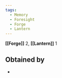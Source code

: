 ```yaml
---
tags:
  - Memory
  - Foresight
  - Forge
  - Lantern
---
```

**[[Forge]]** 2, **[[Lantern]]** 1
## Obtained by
-

